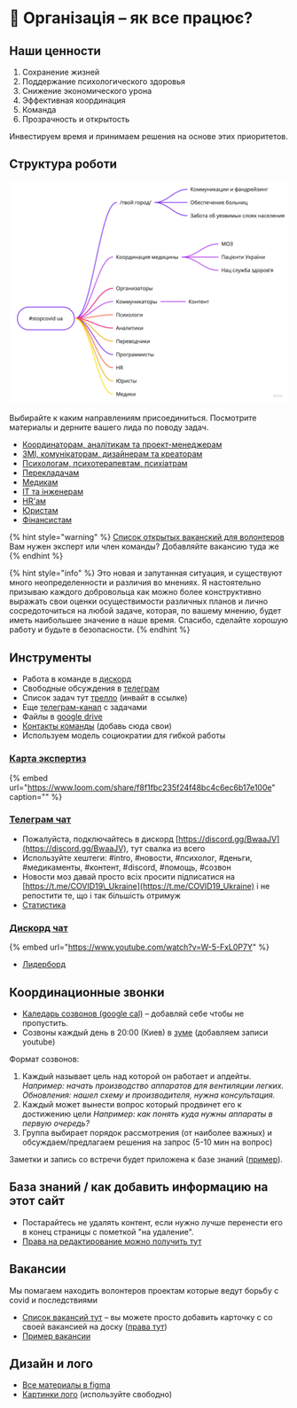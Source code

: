 # 🚀 Організація – як все працює?

## Наши ценности

1. Сохранение жизней
2. Поддержание психологического здоровья
3. Снижение экономического урона
4. Эффективная координация
5. Команда
6. Прозрачность и открытость

Инвестируем время и принимаем решения на основе этих приоритетов.

## Структура роботи

![](.gitbook/assets/stopcovid-ua-2.jpg)

Выбирайте к каким направлениям присоединиться. Посмотрите материалы и дерните вашего лида по поводу задач.

* [Координаторам, аналітикам та проект-менеджерам](analitika-mepping-dannykh/)
* [ЗМІ, комунікаторам, дизайнерам та креаторам](informacionnaya-kampaniya/)
* [Психологам, психотерапевтам, психіатрам](psychological-support/)
* [Перекладачам](perekladacham/)
* [Медикам](sistema-zdravookhraneniya/)
* [IT та інженерам](it-ta-inzheneram/)
* [HR'ам](hram.md)
* [Юристам](yuristam.md)
* [Фінансистам](finansistam.md)

{% hint style="warning" %}
[Список открытых ваканский для волонтеров](https://trello.com/b/IkonsFAY/stopcovid-%D0%BD%D1%83%D0%B6%D0%B5%D0%BD-%D0%B2%D0%BE%D0%BB%D0%BE%D0%BD%D1%82%D0%B5%D1%80)  
Вам нужен эксперт или член команды? Добавляйте вакансию туда же
{% endhint %}

{% hint style="info" %}
Это новая и запутанная ситуация, и существуют много неопределенности и различия во мнениях. Я настоятельно призываю каждого добровольца как можно более конструктивно выражать свои оценки осуществимости различных планов и лично сосредоточиться на любой задаче, которая, по вашему мнению, будет иметь наибольшее значение в наше время. Спасибо, сделайте хорошую работу и будьте в безопасности.
{% endhint %}

## Инструменты

* Работа в команде в [дискорд](https://discord.gg/Ua4nnXZ)
* Свободные обсуждения в [телеграм](https://t.me/stopcovidua)
* Список задач тут [трелло](https://trello.com/invite/b/IkonsFAY/12e5d029973f9869061f7a5c1a0364f4/main-board) \(инвайт в ссылке\)
* Еще [телеграм-канал](https://t.me/scutasks) с задачами
* Файлы в [google drive](https://drive.google.com/drive/folders/1i4TaeHh8V0-WX8paR-xPhDIhl8tvFZTs?usp=sharing)
* [Контакты команды](https://docs.google.com/spreadsheets/d/1aFogfzJFu_4oDbCVGvR0dE2BfQc6m9A1L3_KHz9t8SY/edit#gid=0) \(добавь сюда свои\)
* Используем модель социократии для гибкой работы

### [Карта экспертиз](https://graphcommons.com/graphs/f73f4bd3-041d-42cb-a42b-ec72651d2989?auto=true&layout=fa2)

{% embed url="https://www.loom.com/share/f8f1fbc235f24f48bc4c6ec6b17e100e" caption="" %}

### [Телеграм чат](https://t.me/stopcovidua)

* Пожалуйста, подключайтесь в дискорд [https://discord.gg/BwaaJV](https://discord.gg/BwaaJV), тут свалка из всего
* Используйте хештеги: \#intro, \#новости, \#психолог, \#деньги, \#медикаменты, \#контент, \#discord, \#помощь, \#созвон
* Новости моз давай просто всіх просити підписатися на [https://t.me/COVID19\_Ukraine](https://t.me/COVID19_Ukraine) і не репостити те, що і так більшість отримуж
* [Статистика](https://combot.org/c/-1001383920031)

### [Дискорд чат](https://discord.gg/AebMHV)

{% embed url="https://www.youtube.com/watch?v=W-5-FxL0P7Y" %}

* [Лидерборд](https://mee6.xyz/leaderboard/688064950635462771)

## Координационные звонки

* [Каледарь созвонов \(google cal\)](https://calendar.google.com/calendar?cid=dWFjYmxrMG80MGx0amRidGFpb2M0aGVoZmNAZ3JvdXAuY2FsZW5kYXIuZ29vZ2xlLmNvbQ) – добавляй себе чтобы не пропустить.
* Созвоны каждый день в 20:00 \(Киев\) в [зуме](https://zoom.us/j/919563955?pwd=VlIrTjZXUHpuQTQrVHlpa09WUnpJUT09) \(добавляем записи youtube\)

Формат созвонов:

1. Каждый называет цель над которой он работает и апдейты. _Например: начать производство аппаратов для вентиляции легких. Обновления: нашел схему и производителя, нужна консультация._ 
2. Каждый может вынести вопрос который продвинет его к достижению цели _Например: как понять куда нужны аппараты в первую очередь?_ 
3. Группа выбирает порядок рассмотрения \(от наиболее важных\) и обсуждаем/предлагаем решения на запрос \(5-10 мин на вопрос\)

Заметки и запись со встречи будет приложена к базе знаний \([пример](organizaciya/tactical-16.03.md)\).

## База знаний / как добавить информацию на этот сайт

* Постарайтесь не удалять контент, если нужно лучше перенести его в конец страницы с пометкой "на удаление".
* [Права на редактирование можно получить тут](https://app.gitbook.com/invite/dgov?invite=-M2JRBARwkcPd9AED8KT)

## Вакансии

Мы помагаем находить волонтеров проектам которые ведут борьбу с covid и последствиями

* [Список вакансий тут](https://trello.com/b/IkonsFAY/stopcovid-%D0%BD%D1%83%D0%B6%D0%B5%D0%BD-%D0%B2%D0%BE%D0%BB%D0%BE%D0%BD%D1%82%D0%B5%D1%80) – вы можете просто добавить карточку с со своей вакансией на доску \([права тут](https://trello.com/invite/b/IkonsFAY/12e5d029973f9869061f7a5c1a0364f4/main-board)\)
* [Пример вакансии](https://trello.com/c/v9EWH6x8/32-%D0%BF%D1%80%D0%B8%D0%BC%D0%B5%D1%80-%D0%B2%D0%B0%D0%BA%D0%B0%D0%BD%D1%81%D0%B8%D0%B8)

## Дизайн и лого

* [Все материалы в figma](https://www.figma.com/file/dL4QqItFu65HFNRwvs80sP/Stop-Covid?node-id=0%3A1)
* [Картинки лого](https://drive.google.com/drive/folders/1yTjYafpFWmkKw7lYOdkMLlyPgBxgsTm5) \(используйте свободно\)

